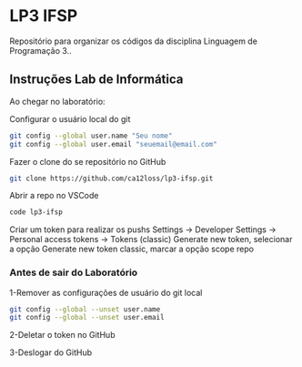 
# LP3 IFSP

Repositório para organizar os códigos da disciplina Linguagem de Programação 3..

## Instruções Lab de Informática

Ao chegar no laboratório:

Configurar o usuário local do git

```bash 
git config --global user.name "Seu nome"
git config --global user.email "seuemail@email.com"
```

Fazer o clone do se repositório no GitHub

```bash
git clone https://github.com/ca12loss/lp3-ifsp.git
```

Abrir a repo no VSCode 
```bash
code lp3-ifsp
```

Criar um token para realizar os pushs
Settings -> Developer Settings -> Personal access tokens -> Tokens (classic)
Generate new token, selecionar a opção Generate new token classic, marcar a opção scope repo

### Antes de sair do Laboratório 
1-Remover as configurações de usuário do git local
```bash
git config --global --unset user.name
git config --global --unset user.email
```

2-Deletar o token no GitHub

3-Deslogar do GitHub
